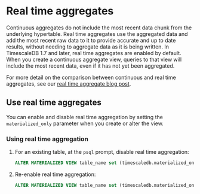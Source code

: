 # Real time aggregates
Continuous aggregates do not include the most recent data chunk from the
underlying hypertable. Real time aggregates use the aggregated data and add the
most recent raw data to it to provide accurate and up to date results, without
needing to aggregate data as it is being written. In TimescaleDB 1.7 and later,
real time aggregates are enabled by default. When you create a continuous
aggregate view, queries to that view will include the most recent data, even if
it has not yet been aggregated.

For more detail on the comparison between continuous and real time aggregates,
see our [real time aggregate blog post][blog-rtaggs].

## Use real time aggregates
You can enable and disable real time aggregation by setting the
`materialized_only` parameter when you create or alter the view.

<procedure>

### Using real time aggregation
1.  For an existing table, at the `psql` prompt, disable real time aggregation:
    ```sql
    ALTER MATERIALIZED VIEW table_name set (timescaledb.materialized_only = true);
    ```
1.  Re-enable real time aggregation:
    ```sql
    ALTER MATERIALIZED VIEW table_name set (timescaledb.materialized_only = false);
    ```

</procedure>

[blog-rtaggs]: https://blog.timescale.com/blog/achieving-the-best-of-both-worlds-ensuring-up-to-date-results-with-real-time-aggregation/
